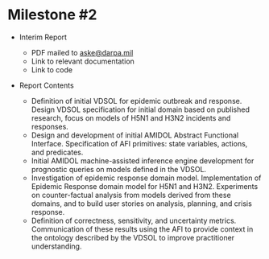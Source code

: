 # Milestone #2

* Interim Report
  * PDF mailed to aske@darpa.mil
  * Link to relevant documentation
  * Link to code

* Report Contents
  * Definition of initial VDSOL for epidemic outbreak and response. Design VDSOL specification for initial domain based on published research, focus on models of H5N1 and H3N2 incidents and responses.
  * Design and development of initial AMIDOL Abstract Functional Interface. Specification of AFI primitives: state variables, actions, and predicates.
  * Initial AMIDOL machine-assisted inference engine development for prognostic queries on models defined in the VDSOL.
  * Investigation of epidemic response domain model. Implementation of Epidemic Response domain model for H5N1 and H3N2. Experiments on counter-factual analysis from models derived from these domains, and to build user stories on analysis, planning, and crisis response.
  * Definition of correctness, sensitivity, and uncertainty metrics. Communication of these results using the AFI to provide context in the ontology described by the VDSOL to improve practitioner understanding.